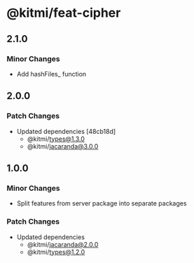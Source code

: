 # @kitmi/feat-cipher

## 2.1.0

### Minor Changes

-   Add hashFiles\_ function

## 2.0.0

### Patch Changes

-   Updated dependencies [48cb18d]
    -   @kitmi/types@1.3.0
    -   @kitmi/jacaranda@3.0.0

## 1.0.0

### Minor Changes

-   Split features from server package into separate packages

### Patch Changes

-   Updated dependencies
    -   @kitmi/jacaranda@2.0.0
    -   @kitmi/types@1.2.0
